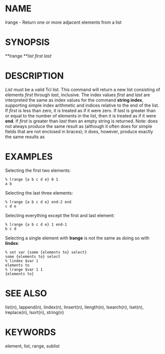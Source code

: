 # NAME

lrange - Return one or more adjacent elements from a list

# SYNOPSIS

**lrange ***list first last*

# DESCRIPTION

*List* must be a valid Tcl list. This command will return a new list
consisting of elements *first* through *last*, inclusive. The index
values *first* and *last* are interpreted the same as index values for
the command **string index**, supporting simple index arithmetic and
indices relative to the end of the list. If *first* is less than zero,
it is treated as if it were zero. If *last* is greater than or equal to
the number of elements in the list, then it is treated as if it were
**end**. If *first* is greater than *last* then an empty string is
returned. Note: does not always produce the same result as (although it
often does for simple fields that are not enclosed in braces); it does,
however, produce exactly the same results as

# EXAMPLES

Selecting the first two elements:

    % lrange {a b c d e} 0 1
    a b

Selecting the last three elements:

    % lrange {a b c d e} end-2 end
    c d e

Selecting everything except the first and last element:

    % lrange {a b c d e} 1 end-1
    b c d

Selecting a single element with **lrange** is not the same as doing so
with **lindex**:

    % set var {some {elements to} select}
    some {elements to} select
    % lindex $var 1
    elements to
    % lrange $var 1 1
    {elements to}

# SEE ALSO

list(n), lappend(n), lindex(n), linsert(n), llength(n), lsearch(n),
lset(n), lreplace(n), lsort(n), string(n)

# KEYWORDS

element, list, range, sublist

